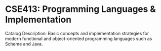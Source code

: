 # CSE413: Programming Languages & Implementation
Catalog Description: Basic concepts and implementation strategies for modern functional and object-oriented programming languages such as Scheme and Java.
